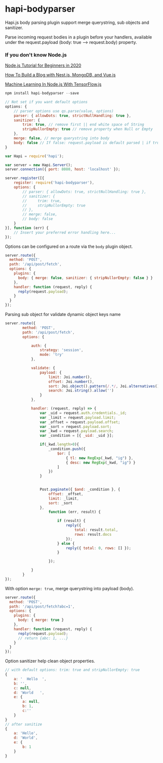 # hapi-bodyparser

Hapi.js body parsing plugin support merge querystring, sub objects and sanitizer.

Parse incoming request bodies in a plugin before your handlers, available under the request.payload (body: true --> request.body) property.

### If you don't know Node.js 

[Node.js Tutorial for Beginners in 2020](https://morioh.com/p/0907cef2141c)

[How To Build a Blog with Nest.js, MongoDB, and Vue.js](https://morioh.com/p/74ffc8a798bb)

[Machine Learning In Node.js With TensorFlow.js](https://morioh.com/p/a517bc403340)

```js
npm install hapi-bodyparser --save
```

```js
// Not set if you want default options
options: {
    // parser options use qs.parse(value, options)
    parser: { allowDots: true, strictNullHandling: true },
    sanitizer: {
        trim: true, // remove first || end white space of String
        stripNullorEmpty: true // remove property when Null or Empty
    },        
    merge: false, // merge querystring into body
    body: false // If false: request.payload is default parsed | if true request.body is parsed
}

```

```js
var Hapi = require('hapi');

var server = new Hapi.Server();
server.connection({ port: 8080, host: 'localhost' });

server.register([{
    register: require('hapi-bodyparser'),
    options: {
        // parser: { allowDots: true, strictNullHandling: true },
        // sanitizer: {
        //     trim: true,
        //     stripNullorEmpty: true 
        // },
        // merge: false, 
        // body: false 
    }
}], function (err) {
    // Insert your preferred error handling here...
});

```

Options can be configured on a route via the `body` plugin object.

```js
server.route({
  method: 'POST',
  path: '/api/post/fetch',
  options: {
    plugins: {
      body: { merge: false, sanitizer: { stripNullorEmpty: false } }
    },
    handler: function (request, reply) {
      reply(request.payload);
    }
  }
});
```

Parsing sub object for validate dynamic object keys name
```js
server.route({
        method: 'POST',
        path: '/api/post/fetch',
        options: {

            auth: {
                strategy: 'session',
                mode: 'try'
            },

            validate: {
                payload: {
                    limit: Joi.number(),
                    offset: Joi.number(),                                       
                    sort: Joi.object().pattern(/.*/, Joi.alternatives().try(Joi.number(), Joi.boolean(), Joi.string())),                   
                    search: Joi.string().allow('')
                }
            },            

            handler: (request, reply) => {
                var _uid = request.auth.credentials._id;
                var _limit = request.payload.limit;
                var _offset = request.payload.offset;
                var _sort = request.payload.sort; 
                var _kwd = request.payload.search;
                var _condition = [{ _uid: _uid }];

                if(_kwd.length>0){
                    _condition.push({
                        $or: [
                            { tl: new RegExp(_kwd, "ig") },
                            { desc: new RegExp(_kwd, "ig") }                            
                        ]
                    })
                }
                             

                Post.paginate({ $and: _condition }, {
                    offset: _offset,
                    limit: _limit,                    
                    sort: _sort
                },
                    function (err, result) {

                        if (result) {
                            reply({
                                total: result.total,
                                rows: result.docs
                            });
                        } else {
                            reply({ total: 0, rows: [] });
                        }

                    });

            }
        }
});
```

With option `merge: true`, merge querystring into payload (body).

```js
server.route({
  method: 'POST',
  path: '/api/post/fetch?abc=1',
  options: {
    plugins: {
      body: { merge: true }
    },
    handler: function (request, reply) {
      reply(request.payload);
      // return {abc: 1, ...}
    }
  }
});
```

Option sanitizer help clean object properties.

```js
// with default options: trim: true and stripNullorEmpty: true
{
    a: '  Hello  ',
    b: '',
    c: null,
    d: 'World   ',
    e: {
        a: null,
        b: 1,
        c:''
    }
}
// after sanitize
{
    a: 'Hello',
    d: 'World',
    e: {
        b: 1
    }
}

``` 